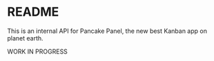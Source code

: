 # README

This is an internal API for Pancake Panel, the new best Kanban app on planet earth.

WORK IN PROGRESS
